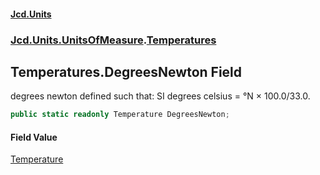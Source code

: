 #### [Jcd.Units](index 'index')
### [Jcd.Units.UnitsOfMeasure](Jcd.Units.UnitsOfMeasure 'Jcd.Units.UnitsOfMeasure').[Temperatures](Temperatures 'Jcd.Units.UnitsOfMeasure.Temperatures')

## Temperatures.DegreesNewton Field

degrees newton defined such that: SI degrees celsius = °N × 100.0/33.0.

```csharp
public static readonly Temperature DegreesNewton;
```

#### Field Value
[Temperature](Temperature 'Jcd.Units.UnitTypes.Temperature')